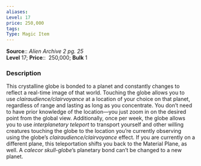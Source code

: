 ```yaml
---
aliases: 
Level: 17
price: 250,000 
tags: 
Type: Magic Item
---
```

**Source**:: _Alien Archive 2 pg. 25_  
**Level** 17;
**Price**::  250,000; **Bulk** 1

### Description

This crystalline globe is bonded to a planet and constantly changes to reflect a real-time image of that world. Touching the globe allows you to use _clairaudience/clairvoyance_ at a location of your choice on that planet, regardless of range and lasting as long as you concentrate. You don’t need to have prior knowledge of the location—you just zoom in on the desired point from the global view. Additionally, once per week, the globe allows you to use _interplanetary teleport_ to transport yourself and other willing creatures touching the globe to the location you’re currently observing using the globe’s _clairaudience/clairvoyance_ effect. If you are currently on a different plane, this teleportation shifts you back to the Material Plane, as well. A _calecor skull-globe_’s planetary bond can’t be changed to a new planet.

